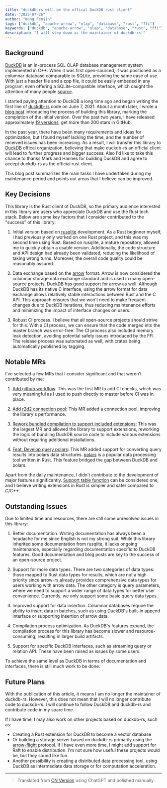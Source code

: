 ```yaml
---
title: "duckdb-rs will be the offical DuckDB rust client"
date: "2023-07-26"
author: "Wang Fenjin"
tags: ["duckdb", "apache-arrow", "olap", "database", "rust", "ffi"]
keywords: ["duckdb", "apache-arrow", "olap", "database", "rust", "ffi"]
description: "I will step down as the maintainer of duckdb-rs!"
---
```


## Background

[DuckDB](https://duckdb.org/) is an in-process SQL OLAP database management system implemented in C++. When it was first open-sourced, it was positioned as a columnar database comparable to SQLite, providing the same ease of use. With just a header file and a cpp file, it could be easily embeded in any program, even offering a SQLite-compatible interface, which caught the attention of many people [source](https://news.ycombinator.com/item?id=24531085).

I started paying attention to DuckDB a long time ago and began writing the first line of [duckdb-rs](https://github.com/wangfenjin/duckdb-rs) code on June 7, 2021. About a month later, I wrote a [blog post](https://www.wangfenjin.com/posts/duckdb-rs/) introducing the process of building this library, marking the completion of the initial version. Over the past two years, I have released approximately [19 versions](https://crates.io/crates/duckdb), get more than 200 stars in GitHub.

In the past year, there have been many requirements and ideas for optimization, but I found myself lacking the time, and the number of received issues has been increasing. As a result, I will transfer this library to [DuckDB](https://github.com/duckdb) offical organization, believing that make duckdb-rs an official client will lead to further progress and bigger success. Also I'd like to take this chance to thanks Mark and Hannes for building DuckDB and agree to accept duckdb-rs as the official rust client.

This blog post summarizes the main tasks I have undertaken during my maintenance period and points out areas that I believe can be improved.

## Key Decisions

This library is the Rust client of DuckDB, so the primary audience interested in this library are users who appreciate DuckDB and use the Rust tech stack. Below are some key factors that I consider contributed to the "success" of this library:

1. Initial version based on [rusqlite](https://github.com/rusqlite/rusqlite) development. As a Rust beginner myself, I had previously only worked on one Rust project, and this was my second time using Rust. Based on rusqlite, a mature repository, allowed me to quickly obtain a usable version. Additionally, the code structure and API design had already been validated, reducing the likelihood of taking wrong turns. Moreover, the overall code quality could be reasonably assured.

2. Data exchange based on the [arrow](https://github.com/apache/arrow-rs) format. Arrow is now considered the columnar storage data exchange standard and is used in many open-source projects. DuckDB has good support for arrow as well. Although DuckDB has its native C interface, using the arrow format for data exchange allows relatively stable interactions between Rust and the C API. This approach ensures that we won't need to make frequent changes due to DuckDB iterations, thus reducing maintenance efforts and minimizing the impact of interface changes on users.

3. Robust CI process. I believe that all open-source projects should strive for this. With a CI process, we can ensure that the code merged into the master branch was error-free. The CI process also included memory leak detection, avoiding potential safety issues introduced by the FFI. The release process was automated as well, with crates being automatically published by tagging.

## Notable MRs

I've selected a few MRs that I consider significant and that weren't contributed by me:

1. [Add github workflow](https://github.com/wangfenjin/duckdb-rs/pull/1): This was the first MR to add CI checks, which was very meaningful as I used to push directly to master before CI was in place.

2. [Add r2d2 connection pool](https://github.com/wangfenjin/duckdb-rs/pull/32): This MR added a connection pool, improving the library's performance.

3. [Rework bundled compilation to support included extensions](https://github.com/wangfenjin/duckdb-rs/pull/127): This was the largest MR and allowed the library to support extensions, reworking the logic of bundling DuckDB source code to include various extensions without requiring additional installations.

4. [Feat: Develop query polars](https://github.com/wangfenjin/duckdb-rs/pull/169): This MR added support for converting query results into polars data structures. [polars](https://github.com/pola-rs/polars) is a popular data processing tool written in Rust. This feature bridged the gap between DuckDB and polars.

Apart from the daily maintenance, I didn't contribute to the development of major features significantly. [Support table function](https://github.com/wangfenjin/duckdb-rs/pull/138) can be considered one, and I believe writing extensions in Rust is simpler and safer compared to C/C++.

## Outstanding Issues

Due to limited time and resources, there are still some unresolved issues in this library:

1. Better documentation. Writing documentation has always been a headache for me since English is not my strong suit. While this library inherited some documentation from rusqlite, it lacks ongoing maintenance, especially regarding documentation specific to DuckDB features. Good documentation and blog posts are key to the success of an open-source project.

2. Support for more data types. There are two categories of data types: those mapped to Rust data types for results, which are not a high priority since arrow-rs already provides comprehensive data types for users working with arrow data. The other category is query parameters, where we need to support a wider range of data types for better user convenience. Currently, we only support some basic query data types.

3. Improved support for data insertion. Columnar databases require the ability to insert data in batches, such as using DuckDB's built-in append interface or supporting insertion of arrow data.

4. Compilation process optimization. As DuckDB's features expand, the compilation process for this library has become slower and resource-consuming, resulting in larger build artifacts.

5. Support for specific DuckDB interfaces, such as streaming query or relation API. These have been raised as issues by some users.

To achieve the same level as DuckDB in terms of documentation and interfaces, there is still much work to be done.

## Future Plans

With the publication of this article, it means I am no longer the maintainer of duckdb-rs. However, this does not mean that I will no longer contribute code to duckdb-rs. I will continue to follow DuckDB and duckdb-rs and contribute code in my spare time.

If I have time, I may also work on other projects based on duckdb-rs, such as:

* Creating a Rust extension for DuckDB to become a vector database
* Or building a storage server based on duckdb-rs primarily using the [arrow-flight](https://github.com/apache/arrow-rs/tree/master/arrow-flight) protocol. If I have even more time, I might add support for Raft to enable distribution. I'm not sure how useful these projects would be, but they sound like fun.
* Another possibility is creating a distributed data processing tool, using DuckDB as intermediate data storage or for computation acceleration.


---
> Translated from [CN Version](https://www.wangfenjin.com/posts/duckdb-rs-moving-forward/) using ChatGPT and polished manually.